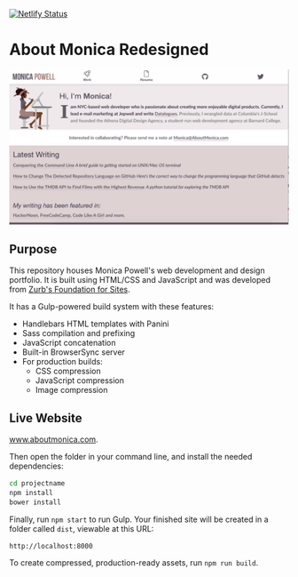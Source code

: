 [![Netlify Status](https://api.netlify.com/api/v1/badges/aa82321f-f79a-4e29-904d-0de984614b16/deploy-status)](https://app.netlify.com/sites/goofy-lewin-3610ce/deploys)

# About Monica Redesigned

<img src="https://raw.githubusercontent.com/M0nica/about-monica-refresh/master/src/assets/img/about-monica-website-screenshot.png" alt="draft of site as of 11-01-17">

## Purpose
This repository houses Monica Powell's web development and design portfolio. It is built using HTML/CSS and JavaScript and was developed from  [Zurb's Foundation for Sites](http://foundation.zurb.com/sites).

It has a Gulp-powered build system with these features:

- Handlebars HTML templates with Panini
- Sass compilation and prefixing
- JavaScript concatenation
- Built-in BrowserSync server
- For production builds:
  - CSS compression
  - JavaScript compression
  - Image compression
  
## Live Website
<a href="http://wwww.aboutmonica.com">www.aboutmonica.com</a>.



Then open the folder in your command line, and install the needed dependencies:

```bash
cd projectname
npm install
bower install
```

Finally, run `npm start` to run Gulp. Your finished site will be created in a folder called `dist`, viewable at this URL:

```
http://localhost:8000
```

To create compressed, production-ready assets, run `npm run build`.
